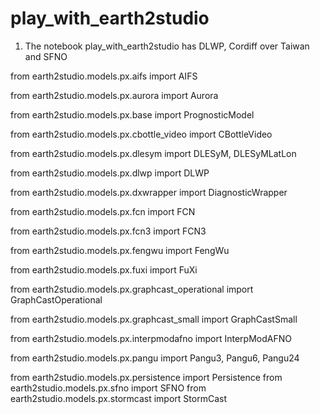 # play_with_earth2studio

1. The notebook play_with_earth2studio has DLWP, Cordiff over Taiwan and SFNO

from earth2studio.models.px.aifs import AIFS

from earth2studio.models.px.aurora import Aurora

from earth2studio.models.px.base import PrognosticModel

from earth2studio.models.px.cbottle_video import CBottleVideo

from earth2studio.models.px.dlesym import DLESyM, DLESyMLatLon

from earth2studio.models.px.dlwp import DLWP

from earth2studio.models.px.dxwrapper import DiagnosticWrapper

from earth2studio.models.px.fcn import FCN

from earth2studio.models.px.fcn3 import FCN3

from earth2studio.models.px.fengwu import FengWu

from earth2studio.models.px.fuxi import FuXi

from earth2studio.models.px.graphcast_operational import GraphCastOperational

from earth2studio.models.px.graphcast_small import GraphCastSmall

from earth2studio.models.px.interpmodafno import InterpModAFNO

from earth2studio.models.px.pangu import Pangu3, Pangu6, Pangu24

from earth2studio.models.px.persistence import Persistence
from earth2studio.models.px.sfno import SFNO
from earth2studio.models.px.stormcast import StormCast
